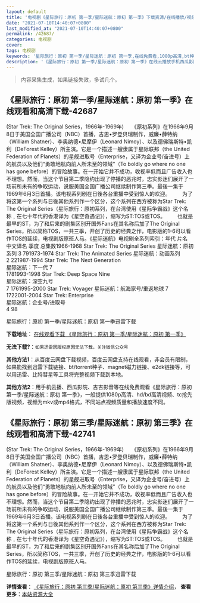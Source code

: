 ```yaml
---
layout: default
title: '电视剧《星际旅行：原初 第一季/星际迷航：原初 第一季》下载资源/在线播放/视频地址/1080p/高清/蓝光'
date: "2021-07-10T14:40:07+0800"
last_modified_at: "2021-07-10T14:40:07+0800"
permalink: /42687/
categories: 电视剧
cover:
tags: 电视剧
keywords: '星际旅行：原初 第一季/星际迷航：原初 第一季,在线免费看,1080p高清,bt种子,torrent,百度云盘,magnet,磁力链,迅雷下载资源'
description: '《星际旅行：原初 第一季/星际迷航：原初 第一季》在线云播放手机西瓜影院吉吉影音免费看，1080p高清bd/hd未删减完整版和tc抢先枪版，mkv/mp4格式，附带bt/torrent种子、magnet/磁力链、百度云盘、网盘资源迅雷下载链接'
---
```


>内容采集生成，如果链接失效，多试几个。


## 《星际旅行：原初 第一季/星际迷航：原初 第一季》在线观看和高清下载-42687

(Star Trek: The Original Series，1966年-1969年)　　《原初系列》在1966年9月8日于美国全国广播公司（NBC）首播，吉恩•罗登贝瑞制作，威廉•薛特纳（William Shatner）、李奥纳德•尼摩伊（Leonard Nimoy）、以及德佛瑞斯特•凯利（DeForest Kelley）所主演。它是一个描述一艘隶属于星际联邦（the United Federation of Planets）的星舰进取号（Enterprise，又译为企业号/奋进号）上的航员以及他们“勇敢地航向前人所未至的领域”（To boldly go where no one has gone before）的冒险故事。在一开始它并不成功，收视率低而且广告收入也不理想。然而，当这个节目第二季隐约出现了停播的恶兆时，忠实影迷们展开了一场前所未有的争取运动，说服美国全国广播公司继续制作第三季。最後一集于1969年6月3日首播。该电视系列剧在日後各台重播中受到惊人的欢迎。&nbsp;　　为了将这第一个系列与日後其他系列作一个区分，这个系列在西方被称为Star Trek: The Original Series（星际旅行：原初系列，在台湾使用《星际争霸战》这个名称﹐在七十年代的香港译为《星空奇遇记》），缩写为ST:TOS或TOS。&nbsp;　　也就是最早的ST，为了和后来的剧集区别开国外Fans在其名称后加了The Original Series，所以简称TOS，一共三季，开创了历史的经典之作，电影版的1-6可以看作TOS的延续，电视剧版原班人马。</div>《星际迷航》电视剧全系列索引：年代      片名                 中文译名            季度   总集数</div>1966-1968  Star Trek: The Original Series 星际迷航：原初系列         3 791973-1974     Star Trek: The Animated Series 星际迷航：动画系列<span class="Apple-tab-span" style="white-space:pre;">        2 221987-1994     Star Trek: The Next Generation 星际迷航：下一代<span class="Apple-tab-span" style="white-space:pre;">        7 1781993-1998  Star Trek: Deep Space Nine     星际迷航：深空九号<span class="Apple-tab-span" style="white-space:pre;">        7 1761995-2000  Star Trek: Voyager         星际迷航：航海家号/重返地球    7 1722001-2004  Star Trek: Enterprise     星际迷航：企业号/进取号<span class="Apple-tab-span" style="white-space:pre;">    4 98


星际旅行：原初 第一季/星际迷航：原初 第一季迅雷下载

**下载地址**： [在线观看下载 《星际旅行：原初 第一季/星际迷航：原初 第一季》](https://www.993dy.com//vod-detail-id-9337.html) 


**无法下载?**：`如果迅雷因版权原因无法下载，关注微信公众号 `

**其他方法1**：从百度云网盘下载视频，百度云网盘支持在线观看，非会员有限制，如果能找到迅雷下载链接、bt/torrent种子、magnet磁力链接、e2dk链接等，可以用迅雷、比特彗星等工具将完整视频下载到本地。

**其他方法2**：用手机云播、西瓜影院、吉吉影音等在线免费观看《星际旅行：原初 第一季/星际迷航：原初 第一季》，一般提供1080p高清、hd/bd高清视频、tc抢先版视频，视频为mkv或mp4格式，不同站点视频质量和播放速度不同。


## 《星际旅行：原初 第三季/星际迷航：原初 第三季》在线观看和高清下载-42741

(Star Trek: The Original Series，1966年-1969年)　　《原初系列》在1966年9月8日于美国全国广播公司（NBC）首播，吉恩•罗登贝瑞制作，威廉•薛特纳（William Shatner）、李奥纳德•尼摩伊（Leonard Nimoy）、以及德佛瑞斯特•凯利（DeForest Kelley）所主演。它是一个描述一艘隶属于星际联邦（the United Federation of Planets）的星舰进取号（Enterprise，又译为企业号/奋进号）上的航员以及他们“勇敢地航向前人所未至的领域”（To boldly go where no one has gone before）的冒险故事。在一开始它并不成功，收视率低而且广告收入也不理想。然而，当这个节目第二季隐约出现了停播的恶兆时，忠实影迷们展开了一场前所未有的争取运动，说服美国全国广播公司继续制作第三季。最後一集于1969年6月3日首播。该电视系列剧在日後各台重播中受到惊人的欢迎。&nbsp;　　为了将这第一个系列与日後其他系列作一个区分，这个系列在西方被称为Star Trek: The Original Series（星际旅行：原初系列，在台湾使用《星际争霸战》这个名称﹐在七十年代的香港译为《星空奇遇记》），缩写为ST:TOS或TOS。&nbsp;　　也就是最早的ST，为了和后来的剧集区别开国外Fans在其名称后加了The Original Series，所以简称TOS，一共三季，开创了历史的经典之作，电影版的1-6可以看作TOS的延续，电视剧版原班人马。</div>


星际旅行：原初 第三季/星际迷航：原初 第三季迅雷下载

**详情查看**： [《星际旅行：原初 第三季/星际迷航：原初 第三季》详情介绍](/movie/42741/)， **查看更多**：[本站资源大全](/movie/t/all/)

